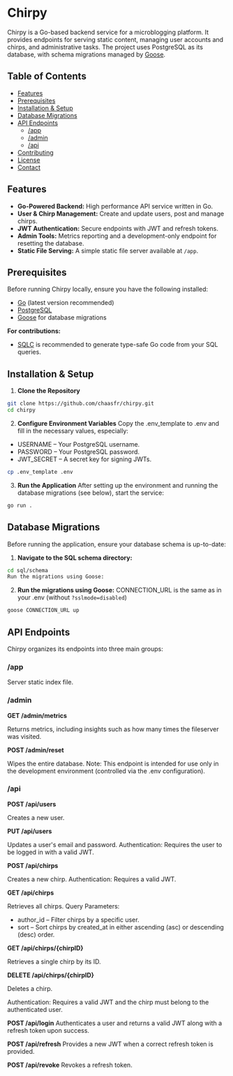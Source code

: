 # Chirpy

Chirpy is a Go-based backend service for a microblogging platform. It provides endpoints for serving static content, managing user accounts and chirps, and administrative tasks. The project uses PostgreSQL as its database, with schema migrations managed by [Goose](https://github.com/pressly/goose).

## Table of Contents

- [Features](#features)
- [Prerequisites](#prerequisites)
- [Installation & Setup](#installation--setup)
- [Database Migrations](#database-migrations)
- [API Endpoints](#api-endpoints)
  - [/app](#app)
  - [/admin](#admin)
  - [/api](#api)
- [Contributing](#contributing)
- [License](#license)
- [Contact](#contact)

## Features

- **Go-Powered Backend:** High performance API service written in Go.
- **User & Chirp Management:** Create and update users, post and manage chirps.
- **JWT Authentication:** Secure endpoints with JWT and refresh tokens.
- **Admin Tools:** Metrics reporting and a development-only endpoint for resetting the database.
- **Static File Serving:** A simple static file server available at `/app`.

## Prerequisites

Before running Chirpy locally, ensure you have the following installed:

- [Go](https://golang.org/) (latest version recommended)
- [PostgreSQL](https://www.postgresql.org/)
- [Goose](https://github.com/pressly/goose) for database migrations

**For contributions:**  
- [SQLC](https://sqlc.dev/) is recommended to generate type-safe Go code from your SQL queries.

## Installation & Setup

1. **Clone the Repository**

```bash
git clone https://github.com/chaasfr/chirpy.git
cd chirpy
```

2. **Configure Environment Variables**
Copy the .env_template to .env and fill in the necessary values, especially:

- USERNAME – Your PostgreSQL username.
- PASSWORD – Your PostgreSQL password.
- JWT_SECRET – A secret key for signing JWTs.
```bash
cp .env_template .env
```

3. **Run the Application**
After setting up the environment and running the database migrations (see below), start the service:
```bash
go run .
```

## Database Migrations
Before running the application, ensure your database schema is up-to-date:

1. **Navigate to the SQL schema directory:**
```bash
cd sql/schema
Run the migrations using Goose:
```

2. **Run the migrations using Goose:**
CONNECTION_URL is the same as in your .env (without `?sslmode=disabled`)
```bash
goose CONNECTION_URL up
```
## API Endpoints
Chirpy organizes its endpoints into three main groups:

### /app
Server static index file.

### /admin
**GET /admin/metrics**

Returns metrics, including insights such as how many times the fileserver was visited.

**POST /admin/reset**

Wipes the entire database.
Note: This endpoint is intended for use only in the development environment (controlled via the .env configuration).

### /api
**POST /api/users**

Creates a new user.


**PUT /api/users**

Updates a user's email and password.
Authentication: Requires the user to be logged in with a valid JWT.


**POST /api/chirps**

Creates a new chirp.
Authentication: Requires a valid JWT.


**GET /api/chirps**

Retrieves all chirps.
Query Parameters:
- author_id – Filter chirps by a specific user.
- sort – Sort chirps by created_at in either ascending (asc) or descending (desc) order.


**GET /api/chirps/{chirpID}**

Retrieves a single chirp by its ID.


**DELETE /api/chirps/{chirpID}**

Deletes a chirp.

Authentication: Requires a valid JWT and the chirp must belong to the authenticated user.

**POST /api/login**
Authenticates a user and returns a valid JWT along with a refresh token upon success.


**POST /api/refresh**
Provides a new JWT when a correct refresh token is provided.


**POST /api/revoke**
Revokes a refresh token.